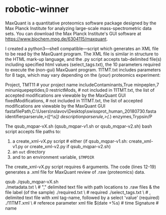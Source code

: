 # robotic-winner


MaxQuant is a quantitative proteomics software package designed by the  Max Planck Institute for analyzing large-scale mass-spectrometric data sets. You can download the Max Planck Institute's GUI software at https://www.biochem.mpg.de/6304115/maxquant. 

I created a python3—shell compatible—script
which generates an XML file to be read by the MaxQuant
program. The XML file is similar in structure to the HTML mark-up
language, and the .py script accepts tab-delimited file(s) including
specified html </tag> values (select_tags.txt), the 10 parameters required to execute the (non-gui) MaxQuant program. 11TMT.txt includes parameters for 8 tags, which may vary depending on the (your) proteomics experiment:

Project, TMT11 # your project name
includeContaminants,True
minpeplen,7
minuniquepeptides,0
restrictMods, # not included in 11TMT.txt, the list of accepted modifications are viewable by the MaxQuant GUI 
fixedModifications, # not included in 11TMT.txt, the list of accepted modifications are viewable by the MaxQuant GUI 
fastafilePath,C:\Users\nslavov\Desktop\swissprot_human_20180730.fasta
identifierparserule,>([^\s]*)
descriptionparserule,>(.*)
enzymes,Trypsin/P


The qsub_mqpar-vX.sh (qsub_mqpar-v1.sh or qsub_mqpar-v2.sh) bash script accepts file paths to:

1) a create_xml-vX.py script # either (if qsub_mqpar-v1.sh: create_xml-v1.py or create_xml-v2.py if qsub_mqpar-v2.sh)
2) an `out` directory
3) and to an environment variable, `$TMPDIR` 

The create_xml-vX.py script requires 6 arguments.
The code (lines 12-19) generates a .xml file for MaxQuant review of .raw (proteomics) data. 

qsub ./qsub_mqpar-vX.sh \
     ./metadata.txt \ # "," delimited text file with path locations to .raw files & the file label (of the sample)
     ./required.txt \ # required
     ./select_tags.txt \ # , delimited text file with xml tag-name, followed by a select 'value' (required)
     ./11TMT.xml \ # referece parameter xml file
     $(date +%s) # time 
     Signature # name



